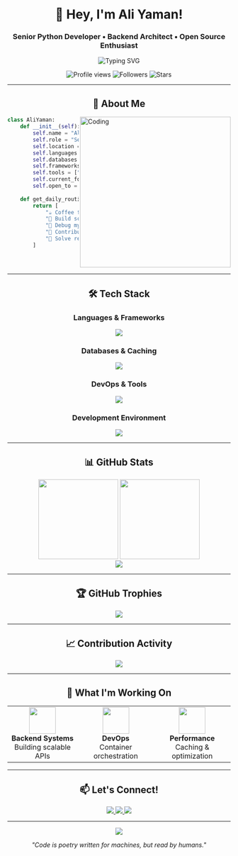 <div align="center">

# 👋 Hey, I'm Ali Yaman!

### Senior Python Developer • Backend Architect • Open Source Enthusiast

<img src="https://readme-typing-svg.demolab.com?font=Fira+Code&size=22&duration=3000&pause=1000&color=00D4FF&center=true&vCenter=true&width=435&lines=Backend+Developer;System+Architect;Open+Source+Contributor;Python+Enthusiast" alt="Typing SVG" />

<p>
  <img src="https://komarev.com/ghpvc/?username=AliYmn&label=Profile%20views&color=00d4ff&style=flat" alt="Profile views" />
  <img src="https://img.shields.io/github/followers/AliYmn?label=Followers&style=flat&color=00d4ff" alt="Followers" />
  <img src="https://img.shields.io/github/stars/AliYmn?affiliations=OWNER%2CCOLLABORATOR&style=flat&color=00d4ff" alt="Stars" />
</p>

</div>

---

<div align="center">

## 🚀 About Me

</div>

<img align="right" alt="Coding" width="340" src="https://raw.githubusercontent.com/abhisheknaiidu/abhisheknaiidu/master/code.gif">

```python
class AliYaman:
    def __init__(self):
        self.name = "Ali Yaman"
        self.role = "Senior Python Developer"
        self.location = "Türkiye 🇹🇷"
        self.languages = ["Python", "JavaScript", "Go"]
        self.databases = ["PostgreSQL", "Redis", "MongoDB"]
        self.frameworks = ["FastAPI", "Django", "Flask"]
        self.tools = ["Docker", "Kubernetes", "AWS"]
        self.current_focus = "Scalable Backend Systems"
        self.open_to = "Remote opportunities globally"
    
    def get_daily_routine(self):
        return [
            "☕ Coffee first (obviously)",
            "🔧 Build scalable systems",
            "🐛 Debug mysterious issues",
            "📝 Contribute to OSS",
            "🎯 Solve real problems"
        ]
```

<br clear="both" />

---

<div align="center">

## 🛠️ Tech Stack

</div>

<div align="center">

### Languages & Frameworks
<img src="https://skillicons.dev/icons?i=python,fastapi,django,flask,go,js,typescript" />

### Databases & Caching
<img src="https://skillicons.dev/icons?i=postgresql,mongodb,redis,elasticsearch" />

### DevOps & Tools
<img src="https://skillicons.dev/icons?i=docker,kubernetes,aws,nginx,linux,git" />

### Development Environment
<img src="https://skillicons.dev/icons?i=vscode,pycharm,postman,grafana" />

</div>

---

<div align="center">

## 📊 GitHub Stats

</div>

<div align="center">
  <img height="180em" src="https://github-readme-stats.vercel.app/api?username=AliYmn&show_icons=true&theme=react&include_all_commits=true&count_private=true&hide_border=true&bg_color=0D1117"/>
  <img height="180em" src="https://github-readme-stats.vercel.app/api/top-langs/?username=AliYmn&layout=compact&langs_count=8&theme=react&hide_border=true&bg_color=0D1117"/>
</div>

<div align="center">
  <img src="https://streak-stats.demolab.com?user=AliYmn&theme=react&hide_border=true&background=0D1117" />
</div>

---

<div align="center">

## 🏆 GitHub Trophies

</div>

<div align="center">
  <img src="https://github-profile-trophy.vercel.app/?username=AliYmn&theme=discord&no-frame=true&column=4&margin-w=15&margin-h=15" />
</div>

---

<div align="center">

## 📈 Contribution Activity

</div>

<div align="center">
  <img src="https://github-readme-activity-graph.vercel.app/graph?username=AliYmn&bg_color=0D1117&color=00D4FF&line=00D4FF&point=FFFFFF&hide_border=true" />
</div>

---

<div align="center">

## 🎯 What I'm Working On

</div>

<table align="center">
  <tr>
    <td align="center" width="200">
      <img src="https://cdn.jsdelivr.net/gh/devicons/devicon/icons/python/python-original.svg" width="60" />
      <br><strong>Backend Systems</strong>
      <br>Building scalable APIs
    </td>
    <td align="center" width="200">
      <img src="https://cdn.jsdelivr.net/gh/devicons/devicon/icons/docker/docker-original.svg" width="60" />
      <br><strong>DevOps</strong>
      <br>Container orchestration
    </td>
    <td align="center" width="200">
      <img src="https://cdn.jsdelivr.net/gh/devicons/devicon/icons/redis/redis-original.svg" width="60" />
      <br><strong>Performance</strong>
      <br>Caching & optimization
    </td>
  </tr>
</table>

---

<div align="center">

## 📫 Let's Connect!

<a href="https://linkedin.com/in/aliyaman" target="_blank">
  <img src="https://img.shields.io/badge/LinkedIn-0A66C2?style=for-the-badge&logo=linkedin&logoColor=white" />
</a>
<a href="https://twitter.com/aliymndb" target="_blank">
  <img src="https://img.shields.io/badge/Twitter-000000?style=for-the-badge&logo=x&logoColor=white" />
</a>
<a href="mailto:aliymn.db@gmail.com">
  <img src="https://img.shields.io/badge/Gmail-D14836?style=for-the-badge&logo=gmail&logoColor=white" />
</a>

</div>

---

<div align="center">
  <img src="https://capsule-render.vercel.app/api?type=waving&color=gradient&height=100&section=footer&text=Thanks%20for%20visiting!&fontSize=16&fontAlignY=65&desc=Let's%20build%20something%20amazing%20together&descAlignY=51&descAlign=center" />
</div>

<div align="center">
  
*"Code is poetry written for machines, but read by humans."*

</div>
